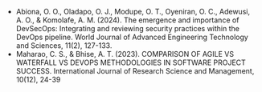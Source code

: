 - Abiona, O. O., Oladapo, O. J., Modupe, O. T., Oyeniran, O. C., Adewusi, A. O., & Komolafe, A. M. (2024). The emergence and importance of DevSecOps: Integrating and reviewing security practices within the DevOps pipeline. World Journal of Advanced Engineering Technology and Sciences, 11(2), 127-133.
- Maharao, C. S., & Bhise, A. T. (2023). COMPARISON OF AGILE VS WATERFALL VS DEVOPS METHODOLOGIES IN SOFTWARE PROJECT SUCCESS. International Journal of Research Science and Management, 10(12), 24-39
